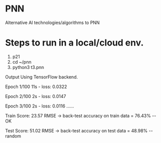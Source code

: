# PNN
Alternative AI technologies/algorithms to PNN 

# Steps to run in a local/cloud env.
1. p21
2. cd ~/pnn
3. python3 t3.pnn

Output
Using TensorFlow backend.

Epoch 1/100
11s - loss: 0.0322

Epoch 2/100
2s - loss: 0.0147

Epoch 3/100
2s - loss: 0.0116
......

Train Score: 23.57 RMSE -> back-test accuracy on train data = 76.43% -- OK

Test Score: 51.02 RMSE  -> back-test accuracy on test data = 48.98%  -- random

